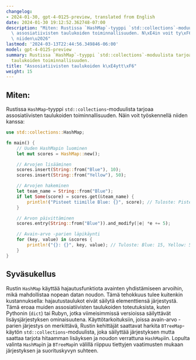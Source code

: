 ```yaml
---
changelog:
- 2024-01-30, gpt-4-0125-preview, translated from English
date: 2024-01-30 19:12:52.362748-07:00
description: "Miten: Rustissa `HashMap`-tyyppi `std::collections`-moduulista tarjoaa\
  \ assosiatiivisten taulukoiden toiminnallisuuden. N\xE4in voit ty\xF6skennell\xE4\
  \ niiden\u2026"
lastmod: '2024-03-13T22:44:56.349846-06:00'
model: gpt-4-0125-preview
summary: Rustissa `HashMap`-tyyppi `std::collections`-moduulista tarjoaa assosiatiivisten
  taulukoiden toiminnallisuuden.
title: "Assosiatiivisten taulukoiden k\xE4ytt\xF6"
weight: 15
---
```


## Miten:
Rustissa `HashMap`-tyyppi `std::collections`-moduulista tarjoaa assosiatiivisten taulukoiden toiminnallisuuden. Näin voit työskennellä niiden kanssa:

```Rust
use std::collections::HashMap;

fn main() {
    // Uuden HashMapin luominen
    let mut scores = HashMap::new();

    // Arvojen lisääminen
    scores.insert(String::from("Blue"), 10);
    scores.insert(String::from("Yellow"), 50);

    // Arvojen hakeminen
    let team_name = String::from("Blue");
    if let Some(score) = scores.get(&team_name) {
        println!("Pisteet tiimille Blue: {}", score); // Tuloste: Pisteet tiimille Blue: 10
    }

    // Arvon päivittäminen
    scores.entry(String::from("Blue")).and_modify(|e| *e += 5);

    // Avain-arvo -parien läpikäynti
    for (key, value) in &scores {
        println!("{}: {}", key, value); // Tuloste: Blue: 15, Yellow: 50
    }
}
```

## Syväsukellus
Rustin `HashMap` käyttää hajautusfunktiota avainten yhdistämiseen arvoihin, mikä mahdollistaa nopean datan noudon. Tämä tehokkuus tulee kuitenkin kustannuksella: hajautustaulukot eivät säilytä elementtiensä järjestystä. Tämä eroaa muiden assosiatiivisten taulukoiden toteutuksista, kuten Pythonin (`dict`) tai Rubyn, jotka viimeisimmissä versioissa säilyttävät lisäysjärjestyksen ominaisuutena. Käyttötarkoituksiin, joissa avain-arvo -parien järjestys on merkittävä, Rustin kehittäjät saattavat harkita `BTreeMap`-käytön `std::collections`-moduulista, joka säilyttää järjestyksen mutta saattaa tarjota hitaamman lisäyksen ja noudon verrattuna `HashMap`iin. Lopulta valinta `HashMap`in ja `BTreeMap`in välillä riippuu tiettyjen vaatimusten mukaan järjestyksen ja suorituskyvyn suhteen.

